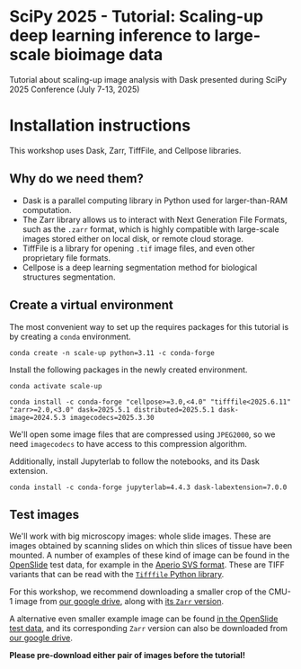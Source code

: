 # SciPy 2025 - Tutorial: Scaling-up deep learning inference to large-scale bioimage data
Tutorial about scaling-up image analysis with Dask presented during SciPy 2025 Conference (July 7-13, 2025)

# Installation instructions

This workshop uses Dask, Zarr, TiffFile, and Cellpose libraries.

## Why do we need them?

- Dask is a parallel computing library in Python used for larger-than-RAM computation.
- The Zarr library allows us to interact with Next Generation File Formats, such as the `.zarr` format, which is highly compatible with large-scale images stored either on local disk, or remote cloud storage.
- TiffFile is a library for opening `.tif` image files, and even other proprietary file formats.
- Cellpose is a deep learning segmentation method for biological structures segmentation.

## Create a virtual environment
The most convenient way to set up the requires packages for this tutorial is by creating a `conda` environment.

```
conda create -n scale-up python=3.11 -c conda-forge
```

Install the following packages in the newly created environment.

```
conda activate scale-up

conda install -c conda-forge "cellpose>=3.0,<4.0" "tifffile<2025.6.11" "zarr>=2.0,<3.0" dask=2025.5.1 distributed=2025.5.1 dask-image=2024.5.3 imagecodecs=2025.3.30
```

We'll open some image files that are compressed using `JPEG2000`, so we need `imagecodecs` to have access to this compression algorithm.

Additionally, install Jupyterlab to follow the notebooks, and its Dask extension.

```
conda install -c conda-forge jupyterlab=4.4.3 dask-labextension=7.0.0
```

## Test images

We'll work with big microscopy images: whole slide images. These are images obtained by scanning slides on which thin slices of tissue have been mounted. A number of examples of these kind of image can be found in the [OpenSlide](https://openslide.org) test data, for example in the [Aperio SVS format](https://openslide.cs.cmu.edu/download/openslide-testdata/Aperio/). These are TIFF variants that can be read with the [`Tifffile` Python library](https://github.com/cgohlke/tifffile).

For this workshop, we recommend downloading a smaller crop of the CMU-1 image from [our google drive](https://drive.google.com/file/d/17owNcq_Or6aBAyUVE33fyHSS0VvKuHSw/view?usp=sharing), along with [its `Zarr` version](https://drive.google.com/file/d/1BmNxOrO3vOFPR-PCnV00DYgFsD1sDu47/view?usp=sharing).

A alternative even smaller example image can be found [in the OpenSlide test data](https://openslide.cs.cmu.edu/download/openslide-testdata/Aperio/CMU-1-Small-Region.svs), and its corresponding `Zarr` version can also be downloaded from [our google drive](https://drive.google.com/file/d/1MifgafB5mhVAvqjzEAAR_zQajAU5Dcya/view?usp=drive_link).

**Please pre-download either pair of images before the tutorial!**
